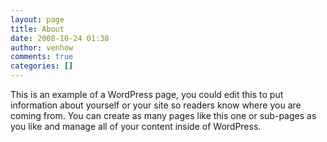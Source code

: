 ```yaml
---
layout: page
title: About
date: 2008-10-24 01:38
author: venhow
comments: true
categories: []
---
```

This is an example of a WordPress page, you could edit this to put information about yourself or your site so readers know where you are coming from. You can create as many pages like this one or sub-pages as you like and manage all of your content inside of WordPress.
